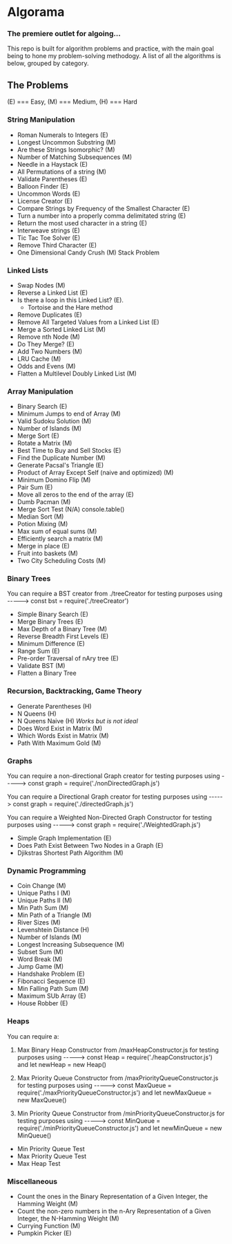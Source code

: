 # Algorama

### The premiere outlet for algoing...

This repo is built for algorithm problems and practice, with the main goal being to hone my problem-solving methodogy. A list of all the algorithms is below, grouped by category.

## The Problems

(E) === Easy, (M) === Medium, (H) === Hard

### String Manipulation

- Roman Numerals to Integers (E)
- Longest Uncommon Substring (M)
- Are these Strings Isomorphic? (M)
- Number of Matching Subsequences (M)
- Needle in a Haystack (E)
- All Permutations of a string (M)
- Validate Parentheses (E)
- Balloon Finder (E)
- Uncommon Words (E)
- License Creator (E)
- Compare Strings by Frequency of the Smallest Character (E)
- Turn a number into a properly comma delimitated string (E)
- Return the most used character in a string (E)
- Interweave strings (E)
- Tic Tac Toe Solver (E)
- Remove Third Character (E)
- One Dimensional Candy Crush (M) Stack Problem

### Linked Lists

- Swap Nodes (M)
- Reverse a Linked List (E)
- Is there a loop in this Linked List? (E).
  - Tortoise and the Hare method
- Remove Duplicates (E)
- Remove All Targeted Values from a Linked List (E)
- Merge a Sorted Linked List (M)
- Remove nth Node (M)
- Do They Merge? (E)
- Add Two Numbers (M)
- LRU Cache (M)
- Odds and Evens (M)
- Flatten a Multilevel Doubly Linked List (M)

### Array Manipulation

- Binary Search (E)
- Minimum Jumps to end of Array (M)
- Valid Sudoku Solution (M)
- Number of Islands (M)
- Merge Sort (E)
- Rotate a Matrix (M)
- Best Time to Buy and Sell Stocks (E)
- Find the Duplicate Number (M)
- Generate Pacsal's Triangle (E)
- Product of Array Except Self (naive and optimized) (M)
- Minimum Domino Flip (M)
- Pair Sum (E)
- Move all zeros to the end of the array (E)
- Dumb Pacman (M)
- Merge Sort Test (N/A) console.table()
- Median Sort (M)
- Potion Mixing (M)
- Max sum of equal sums (M)
- Efficiently search a matrix (M)
- Merge in place (E)
- Fruit into baskets (M)
- Two City Scheduling Costs (M)

### Binary Trees

You can require a BST creator from ./treeCreator for testing purposes using -----> const bst = require('./treeCreator')

- Simple Binary Search (E)
- Merge Binary Trees (E)
- Max Depth of a Binary Tree (M)
- Reverse Breadth First Levels (E)
- Minimum Difference (E)
- Range Sum (E)
- Pre-order Traversal of nAry tree (E)
- Validate BST (M)
- Flatten a Binary Tree

### Recursion, Backtracking, Game Theory

- Generate Parentheses (H)
- N Queens (H)
- N Queens Naive (H) _Works but is not ideal_
- Does Word Exist in Matrix (M)
- Which Words Exist in Matrix (M)
- Path With Maximum Gold (M)

### Graphs

You can require a non-directional Graph creator for testing purposes using -----> const graph = require('./nonDirectedGraph.js')

You can require a Directional Graph creator for testing purposes using -----> const graph = require('./directedGraph.js')

You can require a Weighted Non-Directed Graph Constructor for testing purposes using -----> const graph = require('./WeightedGraph.js')

- Simple Graph Implementation (E)
- Does Path Exist Between Two Nodes in a Graph (E)
- Djikstras Shortest Path Algorithm (M)

### Dynamic Programming

- Coin Change (M)
- Unique Paths I (M)
- Unique Paths II (M)
- Min Path Sum (M)
- Min Path of a Triangle (M)
- River Sizes (M)
- Levenshtein Distance (H)
- Number of Islands (M)
- Longest Increasing Subsequence (M)
- Subset Sum (M)
- Word Break (M)
- Jump Game (M)
- Handshake Problem (E)
- Fibonacci Sequence (E)
- Min Falling Path Sum (M)
- Maximum SUb Array (E)
- House Robber (E)

### Heaps

You can require a:

1. Max Binary Heap Constructor from /maxHeapConstructor.js for testing purposes using -----> const Heap = require('./heapConstructor.js') and let newHeap = new Heap()

2. Max Priority Queue Constructor from /maxPriorityQueueConstructor.js for testing purposes using -----> const MaxQueue = require('./maxPriorityQueueConstructor.js') and let newMaxQueue = new MaxQueue()

3. Min Priority Queue Constructor from /minPriorityQueueConstructor.js for testing purposes using -----> const MinQueue = require('./minPriorityQueueConstructor.js') and let newMinQueue = new MinQueue()

- Min Priority Queue Test
- Max Priority Queue Test
- Max Heap Test

### Miscellaneous

- Count the ones in the Binary Representation of a Given Integer, the Hamming Weight (M)
- Count the non-zero numbers in the n-Ary Representation of a Given Integer, the N-Hamming Weight (M)
- Currying Function (M)
- Pumpkin Picker (E)
